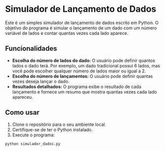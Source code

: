 # Simulador de Lançamento de Dados

Este é um simples simulador de lançamento de dados escrito em Python. O objetivo do programa é simular o lançamento de um dado com um número variável de lados e contar quantas vezes cada lado aparece.

## Funcionalidades

- **Escolha do número de lados do dado:** O usuário pode definir quantos lados o dado terá. Por exemplo, um dado tradicional possui 6 lados, mas você pode escolher qualquer número de lados maior ou igual a 2.
- **Escolha do número de lançamentos:** O usuário pode definir quantas vezes deseja lançar o dado.
- **Resultados detalhados:** O programa exibe o resultado de cada lançamento e fornece um resumo que mostra quantas vezes cada lado apareceu.

## Como usar

1. Clone o repositório para o seu ambiente local.
2. Certifique-se de ter o Python instalado.
3. Execute o programa:

```bash
python simulador_dados.py
